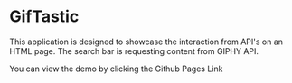 # GifTastic
This application is designed to showcase the interaction from API's on an HTML page. The search bar is requesting content from GIPHY API. 

You can view the demo by clicking the Github Pages Link
